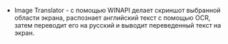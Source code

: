 * Image Translator - с помощью WINAPI делает скриншот выбранной области экрана, распознает английский текст с помощью OCR, затем переводит его на русский и выводит переведенный текст на экран.
